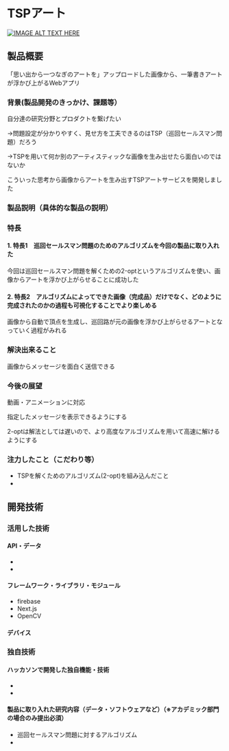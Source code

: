 # TSPアート

[![IMAGE ALT TEXT HERE](https://jphacks.com/wp-content/uploads/2022/08/JPHACKS2022_ogp.jpg)](https://www.youtube.com/watch?v=LUPQFB4QyVo)

## 製品概要
「思い出から一つなぎのアートを」アップロードした画像から、一筆書きアートが浮かび上がるWebアプリ
### 背景(製品開発のきっかけ、課題等）
自分達の研究分野とプロダクトを繋げたい

→問題設定が分かりやすく、見せ方を工夫できるのはTSP（巡回セールスマン問題）だろう

→TSPを用いて何か別のアーティスティックな画像を生み出せたら面白いのではないか

こういった思考から画像からアートを生み出すTSPアートサービスを開発しました
### 製品説明（具体的な製品の説明）
### 特長
#### 1. 特長1　巡回セールスマン問題のためのアルゴリズムを今回の製品に取り入れた
今回は巡回セールスマン問題を解くための2-optというアルゴリズムを使い、画像からアートを浮かび上がらせることに成功した
#### 2. 特長2　アルゴリズムによってできた画像（完成品）だけでなく、どのように完成されたのかの過程も可視化することでより楽しめる
画像から自動で頂点を生成し、巡回路が元の画像を浮かび上がらせるアートとなっていく過程がみれる


### 解決出来ること

画像からメッセージを面白く送信できる

### 今後の展望
動画・アニメーションに対応

指定したメッセージを表示できるようにする

2-optは解法としては遅いので、より高度なアルゴリズムを用いて高速に解けるようにする
### 注力したこと（こだわり等）
* TSPを解くためのアルゴリズム(2-opt)を組み込んだこと
* 

## 開発技術
### 活用した技術
#### API・データ
* 
* 

#### フレームワーク・ライブラリ・モジュール
* firebase
* Next.js
* OpenCV
#### デバイス


### 独自技術
#### ハッカソンで開発した独自機能・技術
* 
* 

#### 製品に取り入れた研究内容（データ・ソフトウェアなど）（※アカデミック部門の場合のみ提出必須）
* 巡回セールスマン問題に対するアルゴリズム
* 
